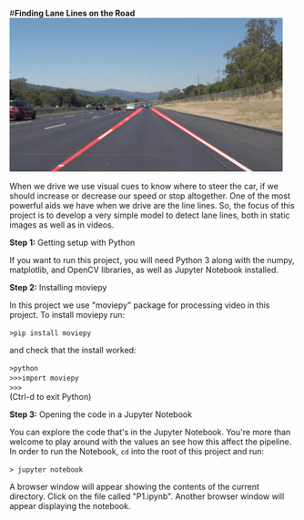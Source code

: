 #**Finding Lane Lines on the Road** 
<img src="laneLines_thirdPass.jpg" width="480" alt="Combined Image" />

When we drive we use visual cues to know where to steer the car, if we should increase or decrease our speed or stop altogether. One of the most powerful aids we have when we drive are the line lines. So, the focus of this project is to develop a very simple model to detect lane lines, both in static images as well as in videos.

**Step 1:** Getting setup with Python

If you want to run this project, you will need Python 3 along with the numpy, matplotlib, and OpenCV libraries, as well as Jupyter Notebook installed. 


**Step 2:** Installing moviepy  

In this project we use "moviepy" package for processing video in this project. To install moviepy run:

`>pip install moviepy`  

and check that the install worked:

`>python`  
`>>>import moviepy`  
`>>>`  
(Ctrl-d to exit Python)

**Step 3:** Opening the code in a Jupyter Notebook

You can explore the code that's in the Jupyter Notebook. You're more than welcome to play around with the values an see how this affect the pipeline. In order to run the Notebook, `cd` into the root of this project and run: 

`> jupyter notebook`

A browser window will appear showing the contents of the current directory.  Click on the file called "P1.ipynb".  Another browser window will appear displaying the notebook.

